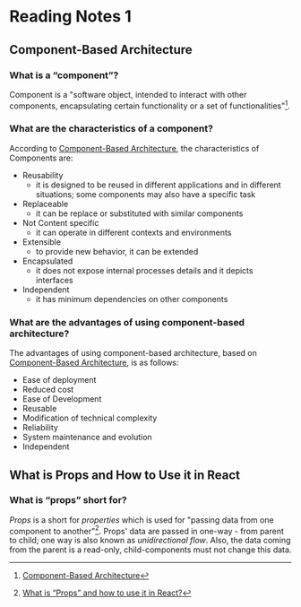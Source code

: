 # Reading Notes 1

## Component-Based Architecture

### What is a “component”?

Component is a "software object, intended to interact with other components, encapsulating certain functionality or a set of functionalities"[^1].


### What are the characteristics of a component?

According to [Component-Based Architecture](https://www.tutorialspoint.com/software_architecture_design/component_based_architecture.htm), the characteristics of Components are:

- Reusability 
  - it is designed to be reused in different applications and in different situations; some components may also have a specific task
- Replaceable 
  - it can be replace or substituted with similar components
- Not Content specific
  - it can operate in different contexts and environments
- Extensible
  - to provide new behavior, it can be extended
- Encapsulated
  - it does not expose internal processes details and it depicts interfaces
- Independent
  - it has minimum dependencies on other components


### What are the advantages of using component-based architecture?

The advantages of using component-based architecture, based on [Component-Based Architecture](https://www.tutorialspoint.com/software_architecture_design/component_based_architecture.htm), is as follows:

- Ease of deployment
- Reduced cost
- Ease of Development
- Reusable
- Modification of technical complexity
- Reliability
- System maintenance and evolution
- Independent


## What is Props and How to Use it in React

### What is “props” short for?

*Props* is a short for *properties* which is used for "passing data from one component to another"[^2]. Props' data are passed in one-way - from parent to child; one way is also known as *unidirectional flow*. Also, the data coming from the parent is a read-only, child-components must not change this data.





[^1]: [Component-Based Architecture](https://www.tutorialspoint.com/software_architecture_design/component_based_architecture.htm)
[^2]: [What is “Props” and how to use it in React?](https://itnext.io/what-is-props-and-how-to-use-it-in-react-da307f500da0)




